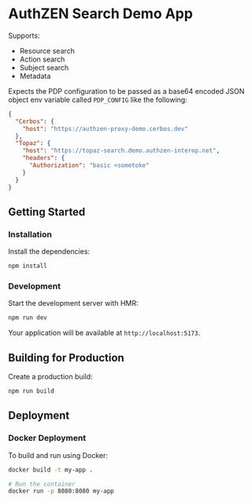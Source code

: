 # AuthZEN Search Demo App

Supports:

- Resource search
- Action search
- Subject search
- Metadata

Expects the PDP configuration to be passed as a base64 encoded JSON object env variable called `PDP_CONFIG` like the following:

```json
{
  "Cerbos": {
    "host": "https://authzen-proxy-demo.cerbos.dev"
  },
  "Topaz": {
    "host": "https://topaz-search.demo.authzen-interop.net",
    "headers": {
      "Authorization": "basic <sometoke"
    }
  }
}
```

## Getting Started

### Installation

Install the dependencies:

```bash
npm install
```

### Development

Start the development server with HMR:

```bash
npm run dev
```

Your application will be available at `http://localhost:5173`.

## Building for Production

Create a production build:

```bash
npm run build
```

## Deployment

### Docker Deployment

To build and run using Docker:

```bash
docker build -t my-app .

# Run the container
docker run -p 8080:8080 my-app
```
